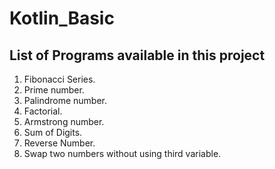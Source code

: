 # Kotlin_Basic

## List of Programs available in this project

1) Fibonacci Series.
2) Prime number.
3) Palindrome number.
4) Factorial.
5) Armstrong number.
6) Sum of Digits.
7) Reverse Number.
8) Swap two numbers without using third variable.
